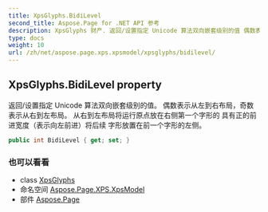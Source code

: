 ```yaml
---
title: XpsGlyphs.BidiLevel
second_title: Aspose.Page for .NET API 参考
description: XpsGlyphs 财产. 返回/设置指定 Unicode 算法双向嵌套级别的值 偶数表示从左到右布局奇数表示从右到左布局 从右到左布局将运行原点放在右侧第一个字形的 具有正的前进宽度表示向左前进将后续 字形放置在前一个字形的左侧
type: docs
weight: 10
url: /zh/net/aspose.page.xps.xpsmodel/xpsglyphs/bidilevel/
---
```

## XpsGlyphs.BidiLevel property

返回/设置指定 Unicode 算法双向嵌套级别的值。 偶数表示从左到右布局，奇数表示从右到左布局。 从右到左布局将运行原点放在右侧第一个字形的 具有正的前进宽度（表示向左前进）将后续 字形放置在前一个字形的左侧。

```csharp
public int BidiLevel { get; set; }
```

### 也可以看看

* class [XpsGlyphs](../)
* 命名空间 [Aspose.Page.XPS.XpsModel](../../xpsglyphs/)
* 部件 [Aspose.Page](../../../)


